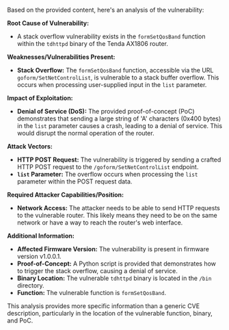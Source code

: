 Based on the provided content, here's an analysis of the vulnerability:

**Root Cause of Vulnerability:**

*   A stack overflow vulnerability exists in the `formSetQosBand` function within the `tdhttpd` binary of the Tenda AX1806 router.

**Weaknesses/Vulnerabilities Present:**

*   **Stack Overflow:** The `formSetQosBand` function, accessible via the URL `goform/SetNetControlList`, is vulnerable to a stack buffer overflow. This occurs when processing user-supplied input in the `list` parameter.

**Impact of Exploitation:**

*   **Denial of Service (DoS):** The provided proof-of-concept (PoC) demonstrates that sending a large string of 'A' characters (0x400 bytes) in the `list` parameter causes a crash, leading to a denial of service. This would disrupt the normal operation of the router.

**Attack Vectors:**

*   **HTTP POST Request:** The vulnerability is triggered by sending a crafted HTTP POST request to the `/goform/SetNetControlList` endpoint.
*   **`list` Parameter:** The overflow occurs when processing the `list` parameter within the POST request data.

**Required Attacker Capabilities/Position:**

*   **Network Access:** The attacker needs to be able to send HTTP requests to the vulnerable router. This likely means they need to be on the same network or have a way to reach the router's web interface.

**Additional Information:**

*   **Affected Firmware Version:** The vulnerability is present in firmware version v1.0.0.1.
*   **Proof-of-Concept:** A Python script is provided that demonstrates how to trigger the stack overflow, causing a denial of service.
*   **Binary Location:** The vulnerable `tdhttpd` binary is located in the `/bin` directory.
*   **Function:** The vulnerable function is `formSetQosBand`.

This analysis provides more specific information than a generic CVE description, particularly in the location of the vulnerable function, binary, and PoC.